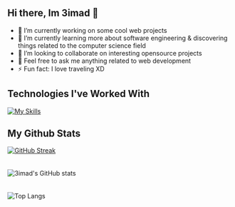 ## Hi there, Im 3imad 👋

- 🔭 I’m currently working on some cool web projects
- 🌱 I’m currently learning more about software engineering & discovering things related to the computer science field
- 👯 I’m looking to collaborate on interesting opensource projects
- 💬 Feel free to ask me anything related to web development
- ⚡ Fun fact: I love traveling XD



## Technologies I've Worked With
[![My Skills](https://skillicons.dev/icons?i=nextjs,vite,react,prisma,mongodb,ts,js,tailwind,sass,materialui,css,html,nodejs,express,c,java,figma,linux)](https://3imad.dev)

## My Github Stats
[![GitHub Streak](https://streak-stats.demolab.com?user=imadeddineF&theme=tokyonight&hide_border=true&border_radius=50&card_width=600)](https://git.io/streak-stats)
<br/>
<br/>
<br/>
![3imad's GitHub stats](https://github-readme-stats.vercel.app/api?username=imadeddineF&count_private=true&show_icons=true&theme=tokyonight&hide_border=true&border_radius=50) &emsp; &emsp;
<br/>
<br/>
<br/>
![Top Langs](https://github-readme-stats.vercel.app/api/top-langs/?username=imadeddineF&theme=tokyonight&layout=compact&hide_border=true&border_radius=50)
